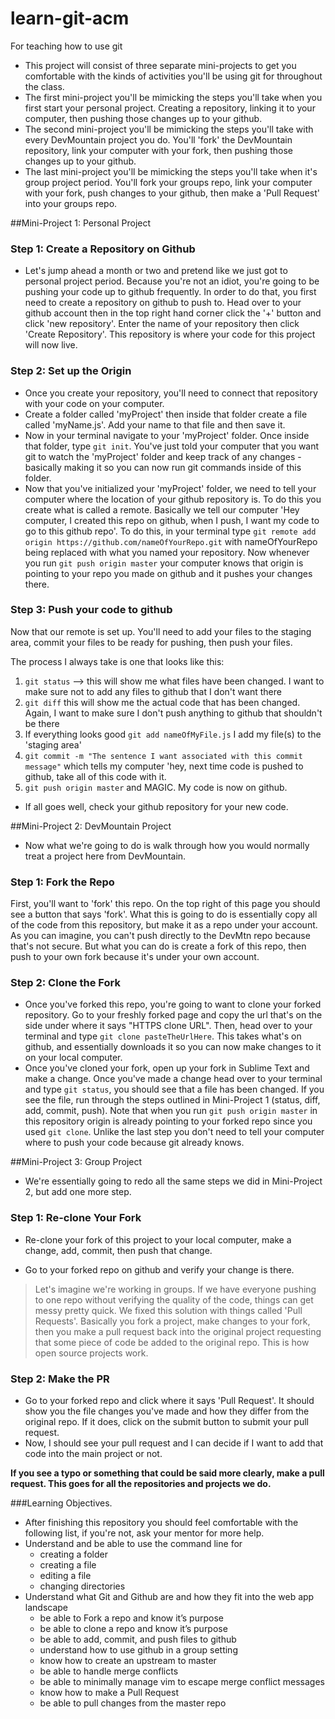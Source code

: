 # learn-git-acm
For teaching how to use git
* This project will consist of three separate mini-projects to get you comfortable with the kinds of activities you'll be using git for throughout the class. 
* The first mini-project you'll be mimicking the steps you'll take when you first start your personal project. Creating a repository, linking it to your computer, then pushing those changes up to your github.
* The second mini-project you'll be mimicking the steps you'll take with every DevMountain project you do. You'll 'fork' the DevMountain repository, link your computer with your fork, then pushing those changes up to your github.
* The last mini-project you'll be mimicking the steps you'll take when it's group project period. You'll fork your groups repo, link your computer with your fork, push changes to your github, then make a 'Pull Request' into your groups repo.

##Mini-Project 1: Personal Project
### Step 1: Create a Repository on Github
* Let's  jump ahead a month or two and pretend like we just got to personal project period. Because you're not an idiot, you're going to be pushing your code up to github frequently. In order to do that, you first need to create a repository on github to push to. Head over to your github account then in the top right hand corner click the '+' button and click 'new repository'. Enter the name of your repository then click 'Create Repository'. This repository is where your code for this project will now live.

### Step 2: Set up the Origin
* Once you create your repository, you'll need to connect that repository with your code on your computer. 
* Create a folder called 'myProject' then inside that folder create a file called 'myName.js'. Add your name to that file and then save it. 
* Now in your terminal navigate to your 'myProject' folder. Once inside that folder, type ```git init```. You've just told your computer that you want git to watch the 'myProject' folder and keep track of any changes - basically making it so you can now run git commands inside of this folder. 
* Now that you've initialized your 'myProject' folder, we need to tell your computer where the location of your github repository is. To do this you create what is called a remote. Basically we tell our computer 'Hey computer, I created this repo
 on github, when I push, I want my code to go to this github repo'. To do this, in your terminal type ```git remote add origin https://github.com/nameOfYourRepo.git``` with nameOfYourRepo being replaced with what you named your repository. Now whenever you run ```git push origin master``` your computer knows that origin is pointing to your repo you made on github and it pushes your changes there. 

### Step 3: Push your code to github
Now that our remote is set up. You'll need to add your files to the staging area, commit your files to be ready for pushing, then push your files. 

The process I always take is one that looks like this:

1. ```git status``` --> this will show me what files have been changed. I want to make sure not to add any files to github that I don't want there
2. ```git diff``` this will show me the actual code that has been changed. Again, I want to make sure I don't push anything to github that shouldn't be there
3. If everything looks good ```git add nameOfMyFile.js``` I add my file(s) to the 'staging area'
4. ```git commit -m "The sentence I want associated with this commit message"``` which tells my computer 'hey, next time code is pushed to github, take all of this code with it.
5. ```git push origin master``` and MAGIC. My code is now on github.

* If all goes well, check your github repository for your new code.


##Mini-Project 2: DevMountain Project
* Now what we're going to do is walk through how you would normally treat a project here from DevMountain. 

### Step 1: Fork the Repo
First, you'll want to 'fork' this repo. On the top right of this page you should see a button that says 'fork'. What this is going to do is essentially copy all of the code from this repository, but make it as a repo under your account. As you can imagine, you can't push directly to the DevMtn repo because that's not secure. But what you can do is create a fork of this repo, then push to your own fork because it's under your own account.

### Step 2: Clone the Fork
* Once you've forked this repo, you're going to want to clone your forked repository. Go to your freshly forked page and copy the url that's on the side under where it says "HTTPS clone URL". Then, head over to your terminal and type ```git clone pasteTheUrlHere```. This takes what's on github, and essentially downloads it so you can now make changes to it on your local computer.
* Once you've cloned your fork, open up your fork in Sublime Text and make a change. Once you've made a change head over to your terminal and type ```git status```, you should see that a file has been changed. If you see the file, run through the steps outlined in Mini-Project 1 (status, diff, add, commit, push). Note that when you run ```git push origin master``` in this repository origin is already pointing to your forked repo since you used ```git clone```. Unlike the last step you don't need to tell your computer where to push your code because git already knows.

##Mini-Project 3: Group Project
* We're essentially going to redo all the same steps we did in Mini-Project 2, but add one more step. 

### Step 1: Re-clone Your Fork
* Re-clone your fork of this project to your local computer, make a change, add, commit, then push that change. 

* Go to your forked repo on github and verify your change is there. 

> Let's imagine we're working in groups. If we have everyone pushing to one repo without verifying the quality of the code, things can get messy pretty quick. We fixed this solution with things called 'Pull Requests'. Basically you fork a project, make changes to your fork, then you make a pull request back into the original project requesting that some piece of code be added to the original repo. This is how open source projects work.

### Step 2: Make the PR
* Go to your forked repo and click where it says 'Pull Request'. It should show you the file changes you've made and how they differ from the original repo. If it does, click on the submit button to submit your pull request. 
* Now, I should see your pull request and I can decide if I want to add that code into the main project or not.


****If you see a typo or something that could be said more clearly, make a pull request. This goes for all the repositories and projects we do.****


###Learning Objectives. 
* After finishing this repository you should feel comfortable with the following list, if you're not, ask your mentor for more help. 
* Understand and be able to use the command line for
  - creating a folder
  - creating a file
  - editing a file
  - changing directories
* Understand what Git and Github are and how they fit into the web app landscape
  - be able to Fork a repo and know it’s purpose
  - be able to clone a repo and know it’s purpose
  - be able to add, commit, and push files to github
  - understand how to use github in a group setting
  - know how to create an upstream to master
  - be able to handle merge conflicts
  - be able to minimally manage vim to escape merge conflict messages
  - know how to make a Pull Request
  - be able to pull changes from the master repo



